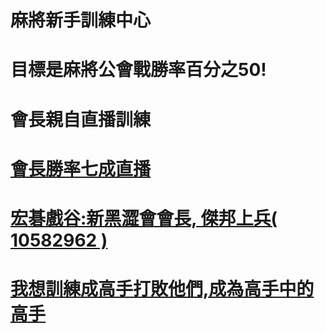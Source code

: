 
# 麻將新手訓練中心
# 目標是麻將公會戰勝率百分之50!
# 會長親自直播訓練
# <a href="https://www.youtube.com">會長勝率七成直播
# 宏碁戲谷:新黑澀會會長, 傑邦上兵( 10582962 )
# <a href="mailto:jetbomb2012@gmail.com">我想訓練成高手打敗他們,成為高手中的高手</a>
